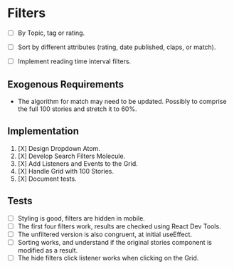 # Filters

* [ ] By Topic, tag or rating.
* [ ] Sort by different attributes (rating, date published, claps, or match).
* [ ] Implement reading time interval filters. 


## Exogenous Requirements

* The algorithm for match may need to be updated. Possibly to comprise the full 100 stories and stretch it to 60%.


## Implementation

1. [X] Design Dropdown Atom.
2. [X] Develop Search Filters Molecule. 
3. [X] Add Listeners and Events to the Grid.
4. [X] Handle Grid with 100 Stories.
5. [X] Document tests.

## Tests 

* [ ] Styling is good, filters are hidden in mobile.
* [ ] The first four filters work, results are checked using React Dev Tools.
* [ ] The unfiltered version is also congruent, at initial useEffect.
* [ ] Sorting works, and understand if the original stories component is modified as a result.
* [ ] The hide filters click listener works when clicking on the Grid.
